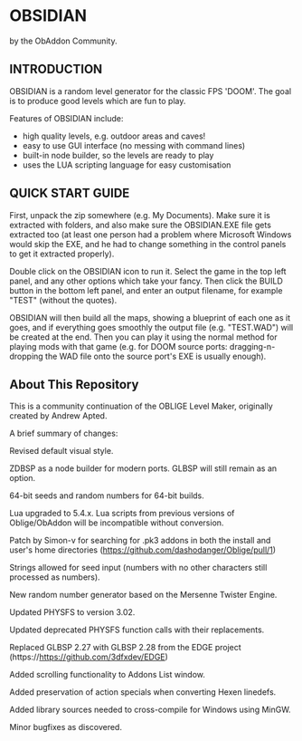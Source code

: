 
# OBSIDIAN
by the ObAddon Community.


## INTRODUCTION

OBSIDIAN is a random level generator for the classic FPS 'DOOM'.
The goal is to produce good levels which are fun to play.

Features of OBSIDIAN include:

* high quality levels, e.g. outdoor areas and caves!
* easy to use GUI interface (no messing with command lines)
* built-in node builder, so the levels are ready to play
* uses the LUA scripting language for easy customisation

## QUICK START GUIDE

First, unpack the zip somewhere (e.g. My Documents).  Make sure it is extracted with folders, and also make sure the OBSIDIAN.EXE file gets extracted too (at least one person had a problem where Microsoft Windows would skip the EXE, and he had to change something in the control panels to get it extracted properly).

Double click on the OBSIDIAN icon to run it.  Select the game in the top left panel, and any other options which take your fancy. Then click the BUILD button in the bottom left panel, and enter an output filename, for example "TEST" (without the quotes).

OBSIDIAN will then build all the maps, showing a blueprint of each one as it goes, and if everything goes smoothly the output file (e.g. "TEST.WAD") will be created at the end.  Then you can play it using the normal method for playing mods with that game (e.g. for DOOM source ports: dragging-n-dropping the WAD file onto the source port's EXE is usually enough).

## About This Repository

This is a community continuation of the OBLIGE Level Maker, originally created by Andrew Apted.

A brief summary of changes:

Revised default visual style.

ZDBSP as a node builder for modern ports. GLBSP will still remain as an option.

64-bit seeds and random numbers for 64-bit builds.

Lua upgraded to 5.4.x. Lua scripts from previous versions of Oblige/ObAddon will be incompatible without conversion.

Patch by Simon-v for searching for .pk3 addons in both the install and user's home directories (https://github.com/dashodanger/Oblige/pull/1)

Strings allowed for seed input (numbers with no other characters still processed as numbers).

New random number generator based on the Mersenne Twister Engine.

Updated PHYSFS to version 3.02.

Updated deprecated PHYSFS function calls with their replacements.

Replaced GLBSP 2.27 with GLBSP 2.28 from the EDGE project (https://https://github.com/3dfxdev/EDGE)

Added scrolling functionality to Addons List window.

Added preservation of action specials when converting Hexen linedefs.

Added library sources needed to cross-compile for Windows using MinGW.

Minor bugfixes as discovered.
